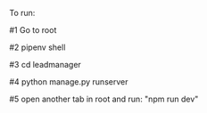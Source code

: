 To run:

#1 Go to root

#2 pipenv shell

#3 cd leadmanager

#4 python manage.py runserver

#5 open another tab in root and run: "npm run dev"
